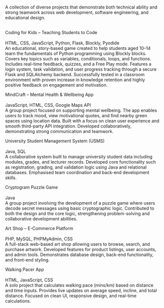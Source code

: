 A collection of diverse projects that demonstrate both technical ability and strong teamwork across web development, software engineering, and educational design.<br><br>

Coding for Kids – Teaching Students to Code<br><br>
HTML, CSS, JavaScript, Python, Flask, Blockly, Pyodide<br>
An educational, story-based game created to help students aged 10–14 learn the fundamentals of Python programming using Blockly blocks. Covers key topics such as variables, conditionals, loops, and functions. Includes real-time feedback, quizzes, and a Free Play mode.
Features a login system, task validation, and user progress tracking through a secure Flask and SQLAlchemy backend. Successfully tested in a classroom environment with proven increase in knowledge retention and highly positive feedback on engagement and motivation.

MindCraft – Mental Health & Wellbeing App<br><br>
JavaScript, HTML, CSS, Google Maps API<br>
A group project focused on supporting mental wellbeing. The app enables users to track mood, view motivational quotes, and find nearby green spaces using location data.
Built with a focus on clean user experience and smooth third-party API integration. Developed collaboratively, demonstrating strong communication and teamwork.

University Student Management System (USMS)<br><br>
Java, SQL<br>
A collaborative system built to manage university student data including modules, grades, and lecturer records. Developed core functionality such as registration, grading, and validation logic using Java and relational databases.
Emphasised team coordination and back-end development skills.

Cryptogram Puzzle Game<br><br>
Java<br>
A group project involving the development of a puzzle game where users decode secret messages using basic cryptographic logic. Contributed to both the design and the core logic, strengthening problem-solving and collaborative development abilities.

Art Shop – E-Commerce Platform<br><br>
PHP, MySQL, PHPMyAdmin, CSS<br>
A full-stack web-based art shop allowing users to browse, search, and purchase artwork. Developed features for product listings, user accounts, and admin tools.
Demonstrates database design, back-end functionality, and front-end styling.

Walking Pacer App<br><br>
HTML, JavaScript, CSS<br>
A solo project that calculates walking pace (mins/km) based on distance and time inputs. Provides live updates on average speed, incline, and total distance.
Focused on clean UI, responsive design, and real-time calculations.

